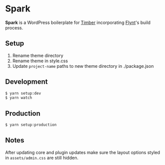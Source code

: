 # Spark

**Spark** is a WordPress boilerplate for [Timber](https://upstatement.com/timber/) incorporating [Flynt](https://flyntwp.com/)'s build process.

## Setup

1. Rename theme directory
2. Rename theme in style.css
3. Update `project-name` paths to new theme directory in ./package.json

## Development

```sh
$ yarn setup:dev
$ yarn watch
```

## Production

```sh
$ yarn setup:production
```

## Notes

After updating core and plugin updates make sure the layout options styled in `assets/admin.css` are still hidden.
